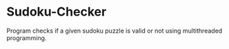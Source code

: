 # Sudoku-Checker
Program checks if a given sudoku puzzle is valid or not using multithreaded programming.
